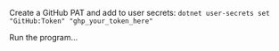 Create a GitHub PAT and add to user secrets: `dotnet user-secrets set "GitHub:Token" "ghp_your_token_here"`

Run the program...